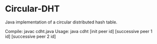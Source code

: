 # Circular-DHT
Java implementation of a circular distributed hash table.

Compile: javac cdht.java
Usage: java cdht [init peer id] [successive peer 1 id] [successive peer 2 id]

